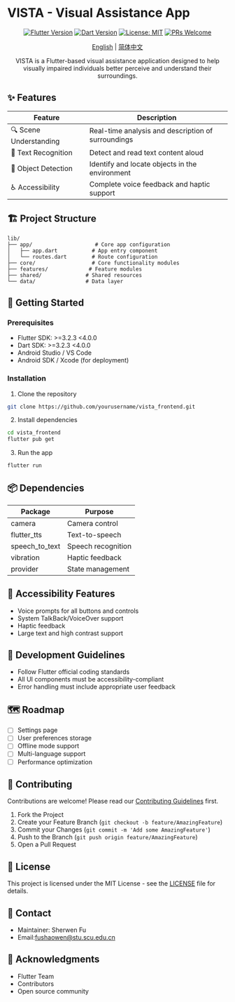 # VISTA - Visual Assistance App

<div align="center">

[![Flutter Version](https://img.shields.io/badge/Flutter-%3E%3D3.2.3-blue.svg)](https://flutter.dev/)
[![Dart Version](https://img.shields.io/badge/Dart-%3E%3D3.2.3-blue.svg)](https://dart.dev/)
[![License: MIT](https://img.shields.io/badge/License-MIT-yellow.svg)](LICENSE)
[![PRs Welcome](https://img.shields.io/badge/PRs-welcome-brightgreen.svg)](CONTRIBUTING.md)

[English](README.md) | [简体中文](README_zh.md)

VISTA is a Flutter-based visual assistance application designed to help visually impaired individuals better perceive and understand their surroundings.

</div>

## ✨ Features

| Feature | Description |
|---------|-------------|
| 🔍 Scene Understanding | Real-time analysis and description of surroundings |
| 📝 Text Recognition | Detect and read text content aloud |
| 🎯 Object Detection | Identify and locate objects in the environment |
| ♿ Accessibility | Complete voice feedback and haptic support |

## 🏗️ Project Structure

```plaintext
lib/
├── app/                    # Core app configuration
│   ├── app.dart           # App entry component
│   └── routes.dart        # Route configuration
├── core/                  # Core functionality modules
├── features/             # Feature modules
├── shared/              # Shared resources
└── data/                # Data layer
```

## 🚀 Getting Started

### Prerequisites

- Flutter SDK: >=3.2.3 <4.0.0
- Dart SDK: >=3.2.3 <4.0.0
- Android Studio / VS Code
- Android SDK / Xcode (for deployment)

### Installation

1. Clone the repository
```bash
git clone https://github.com/yourusername/vista_frontend.git
```

2. Install dependencies
```bash
cd vista_frontend
flutter pub get
```

3. Run the app
```bash
flutter run
```

## 📦 Dependencies

| Package | Purpose |
|---------|---------|
| camera | Camera control |
| flutter_tts | Text-to-speech |
| speech_to_text | Speech recognition |
| vibration | Haptic feedback |
| provider | State management |

## 🎯 Accessibility Features

- Voice prompts for all buttons and controls
- System TalkBack/VoiceOver support
- Haptic feedback
- Large text and high contrast support

## 📝 Development Guidelines

- Follow Flutter official coding standards
- All UI components must be accessibility-compliant
- Error handling must include appropriate user feedback

## 🗺️ Roadmap

- [ ] Settings page
- [ ] User preferences storage
- [ ] Offline mode support
- [ ] Multi-language support
- [ ] Performance optimization

## 🤝 Contributing

Contributions are welcome! Please read our [Contributing Guidelines](CONTRIBUTING.md) first.

1. Fork the Project
2. Create your Feature Branch (`git checkout -b feature/AmazingFeature`)
3. Commit your Changes (`git commit -m 'Add some AmazingFeature'`)
4. Push to the Branch (`git push origin feature/AmazingFeature`)
5. Open a Pull Request

## 📄 License

This project is licensed under the MIT License - see the [LICENSE](LICENSE) file for details.

## 📮 Contact

- Maintainer: Sherwen Fu
- Email:fushaowen@stu.scu.edu.cn

## 🙏 Acknowledgments

- Flutter Team
- Contributors
- Open source community

